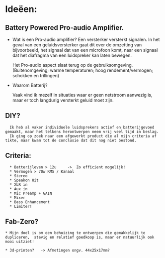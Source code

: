 # Ideëen:

## Battery Powered Pro-audio Amplifier.

* Wat is een Pro-audio amplifier?
  Een versterker versterkt signalen. In het geval van een geluidsversterker gaat dit over de omzetting van bijvoorbeeld, het signaal dat van een microfoon komt, naar een signaal   dat het diafragma van een luidspreker kan laten bewegen.

  Het Pro-audio aspect slaat terug op de gebruiksomgeving.
  (Buitenomgeving; warme temperaturen; hoog rendement/vermogen; schokken en trillingen)


* Waarom Batterij?

  Vaak vind ik mezelf in situaties waar er geen netstroom aanwezig is, maar er toch langdurig versterkt geluid moet zijn.

## DIY?

      Ik heb al vaker individuele luidsprekers actief en batterijgevoed gemaakt, maar het telkens herontwerpen neem vrij veel tijd in beslag.
      Ik ging op zoek naar een afgewerkt product die al mijn criteria af tikte, maar kwam tot de conclusie dat dit nog niet bestond.


## Criteria:

      * Batterijleven > 12u 	->	Zo efficient mogelijk!
      * Vermogen > 70w RMS / Kanaal
      * Stereo
      * Speakon Uit
      * XLR in
      * Aux in
      * Mic Preamp + GAIN
      * Mixer
      * Bass Enhancement
      * Limiter!


## Fab-Zero?
    
    * Mijn doel is om een behuizing te ontwerpen die gemakkelijk te dupliceren,  stevig en relatief goedkoop is, maar er natuurlijk ook mooi uitziet!

    * 3d-printen? 	-> Afmetingen ongv. 44x25x17mm?
